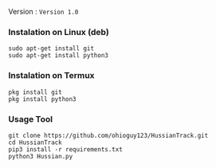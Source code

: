 
Version :
```Version 1.0```

### Instalation on Linux (deb)
```
sudo apt-get install git
sudo apt-get install python3
```

### Instalation on Termux
```
pkg install git
pkg install python3
```

### Usage Tool
```
git clone https://github.com/ohioguy123/HussianTrack.git
cd HussianTrack
pip3 install -r requirements.txt
python3 Hussian.py
```
